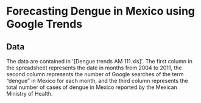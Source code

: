 
# Forecasting Dengue in Mexico using Google Trends

## Data
The data are contained in '[Dengue trends AM 111.xls]'. The first column in the spreadsheet represents the date in months from 2004 to 2011, the second column represents the number of Google searches of the term “dengue” in Mexico for each month, and the third column represents the total number of cases of dengue in Mexico reported by the Mexican Ministry of Health. 
